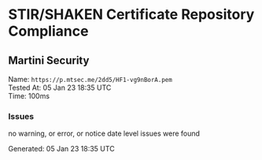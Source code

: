 # STIR/SHAKEN Certificate Repository Compliance

## Martini Security

Name: `https://p.mtsec.me/2dd5/HF1-vg9nBorA.pem`\
Tested At: 05 Jan 23 18:35 UTC\
Time: 100ms

### Issues

no warning, or error, or notice date level issues were found

Generated: 05 Jan 23 18:35 UTC